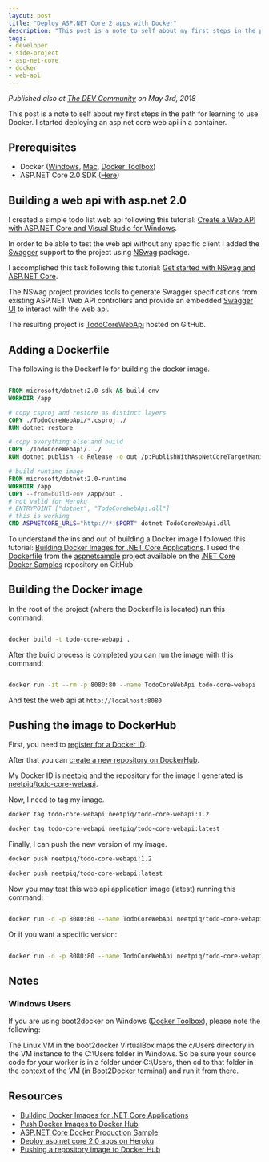 ```yaml
---
layout: post
title: "Deploy ASP.NET Core 2 apps with Docker"
description: "This post is a note to self about my first steps in the path for learning to use Docker. I started deploying an asp.net core web api in a container."
tags:
- developer
- side-project
- asp-net-core
- docker
- web-api
---
```


*Published also at [The DEV Community](https://dev.to/kingsor/deploy-aspnet-core-2-apps-withdocker-598n) on May 3rd, 2018*

This post is a note to self about my first steps in the path for learning to use Docker. I started deploying an asp.net core web api in a container.


## Prerequisites
* Docker ([Windows](https://docs.docker.com/docker-for-windows/install/), [Mac](https://docs.docker.com/docker-for-mac/install/), [Docker Toolbox](https://docs.docker.com/toolbox/overview/))
* ASP.NET Core 2.0 SDK ([Here](https://www.microsoft.com/net/download/windows))

## Building a web api with asp.net 2.0
I created a simple todo list web api following this tutorial: [Create a Web API with ASP.NET Core and Visual Studio for Windows](https://docs.microsoft.com/en-us/aspnet/core/tutorials/first-web-api?view=aspnetcore-2.1).

In order to be able to test the web api without any specific client I added the [Swagger](https://swagger.io/) support to the project using [NSwag](https://github.com/RSuter/NSwag) package.

I accomplished this task following this tutorial: [Get started with NSwag and ASP.NET Core](https://docs.microsoft.com/en-us/aspnet/core/tutorials/getting-started-with-nswag?view=aspnetcore-2.1).

The NSwag project provides tools to generate Swagger specifications from existing ASP.NET Web API controllers and provide an embedded [Swagger UI](https://swagger.io/swagger-ui/) to interact with the web api. 

The resulting project is [TodoCoreWebApi](https://github.com/kingsor/TodoCoreWebApi) hosted on GitHub.

## Adding a Dockerfile

The following is the Dockerfile for building the docker image.

```dockerfile

FROM microsoft/dotnet:2.0-sdk AS build-env
WORKDIR /app

# copy csproj and restore as distinct layers
COPY ./TodoCoreWebApi/*.csproj ./
RUN dotnet restore

# copy everything else and build
COPY ./TodoCoreWebApi/. ./
RUN dotnet publish -c Release -o out /p:PublishWithAspNetCoreTargetManifest="false"

# build runtime image
FROM microsoft/dotnet:2.0-runtime
WORKDIR /app
COPY --from=build-env /app/out .
# not valid for Heroku
# ENTRYPOINT ["dotnet", "TodoCoreWebApi.dll"]
# this is working
CMD ASPNETCORE_URLS="http://*:$PORT" dotnet TodoCoreWebApi.dll

```

To understand the ins and out of building a Docker image I followed this tutorial: [Building Docker Images for .NET Core Applications](https://docs.microsoft.com/en-us/dotnet/core/docker/building-net-docker-images). I used the [Dockerfile](https://github.com/dotnet/dotnet-docker/blob/master/samples/aspnetapp/Dockerfile) from the [aspnetsample](https://github.com/dotnet/dotnet-docker/tree/master/samples/aspnetapp) project available on the [.NET Core Docker Samples](https://github.com/dotnet/dotnet-docker/tree/master/samples) repository on GitHub.


## Building the Docker image

In the root of the project (where the Dockerfile is located) run this command:

```bash

docker build -t todo-core-webapi .

```

After the build process is completed you can run the image with this command:

```bash

docker run -it --rm -p 8080:80 --name TodoCoreWebApi todo-core-webapi

```

And test the web api at `http://localhost:8080`


## Pushing the image to DockerHub

First, you need to [register for a Docker ID](https://docs.docker.com/docker-id/#register-for-a-docker-id).

After that you can [create a new repository on DockerHub](https://docs.docker.com/docker-hub/repos/#creating-a-new-repository-on-docker-hub).

My Docker ID is [neetpiq](https://hub.docker.com/u/neetpiq/) and the repository for the image I generated is [neetpiq/todo-core-webapi](https://hub.docker.com/r/neetpiq/todo-core-webapi/).

Now, I need to tag my image.

```bash
docker tag todo-core-webapi neetpiq/todo-core-webapi:1.2
```

```bash
docker tag todo-core-webapi neetpiq/todo-core-webapi:latest
```

Finally, I can push the new version of my image.

```bash
docker push neetpiq/todo-core-webapi:1.2
```

```bash
docker push neetpiq/todo-core-webapi:latest
```

Now you may test this web api application image (latest) running this command:

```bash

docker run -d -p 8080:80 --name TodoCoreWebApi neetpiq/todo-core-webapi

```

Or if you want a specific version:

```bash

docker run -d -p 8080:80 --name TodoCoreWebApi neetpiq/todo-core-webapi:1.2

```

## Notes

### Windows Users
If you are using boot2docker on Windows ([Docker Toolbox](https://docs.docker.com/toolbox/overview/)), please note the following:

The Linux VM in the boot2docker VirtualBox maps the c/Users directory in the VM instance to the C:\Users folder in Windows. So be sure your source code for your worker is in a folder under C:\Users, then cd to that folder in the context of the VM (in Boot2Docker terminal) and run it from there.



## Resources
* [Building Docker Images for .NET Core Applications](https://docs.microsoft.com/en-us/dotnet/core/docker/building-net-docker-images)
* [Push Docker Images to Docker Hub](https://github.com/dotnet/dotnet-docker/blob/master/samples/dotnetapp/push-image-to-dockerhub.md)
* [ASP.NET Core Docker Production Sample](https://github.com/dotnet/dotnet-docker/tree/master/samples/aspnetapp)
* [Deploy asp.net core 2.0 apps on Heroku](https://blog.devcenter.co/deploy-asp-net-core-2-0-apps-on-heroku-eea8efd918b6)
* [Pushing a repository image to Docker Hub](https://docs.docker.com/docker-hub/repos/#pushing-a-repository-image-to-docker-hub)
